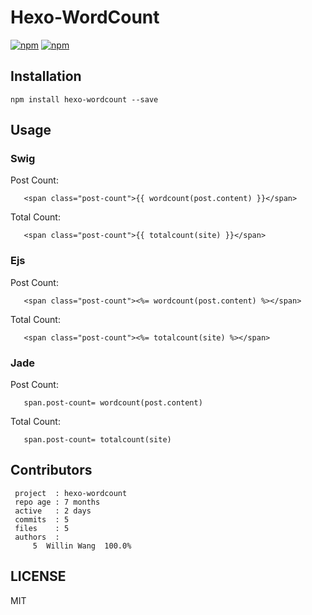 # Hexo-WordCount

[![npm](https://img.shields.io/npm/v/hexo-wordcount.svg?style=plastic)](https://npmjs.org/package/hexo-wordcount) [![npm](https://img.shields.io/npm/dm/hexo-wordcount.svg?style=plastic)](https://npmjs.org/package/hexo-wordcount)

## Installation

```
npm install hexo-wordcount --save
```


## Usage

### Swig

Post Count:

```swig
   <span class="post-count">{{ wordcount(post.content) }}</span>
```

Total Count:

```swig
   <span class="post-count">{{ totalcount(site) }}</span>
```

### Ejs

Post Count:

```ejs
   <span class="post-count"><%= wordcount(post.content) %></span>
```

Total Count:

```ejs
   <span class="post-count"><%= totalcount(site) %></span>
```

### Jade

Post Count:

```jade
   span.post-count= wordcount(post.content)
```

Total Count:

```swig
   span.post-count= totalcount(site)
```


## Contributors

```
 project  : hexo-wordcount
 repo age : 7 months
 active   : 2 days
 commits  : 5
 files    : 5
 authors  :
     5  Willin Wang  100.0%
```

## LICENSE

MIT
